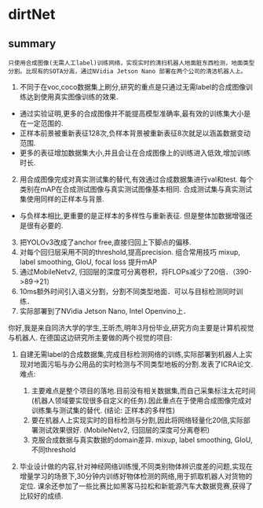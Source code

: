# dirtNet

## summary
`只使用合成图像(无需人工label)训练网络，实现实时的清扫机器人地面脏东西检测，地面类型分割。比现有的SOTA分高，通过NVidia Jetson Nano 部署在两个公司的清洁机器人上。`

1. 不同于在voc,coco数据集上刷分,研究的重点是只通过无需label的合成图像训练达到使用真实图像训练的效果.
  - 通过实验证明,更多的合成图像并不能提高模型准确率,最有效的训练集大小是在一定范围的.
  - 正样本前景被重新表征128次,负样本背景被重新表征8次就足以涵盖数据变动范围.
  - 更多的表征增加数据集大小,并且会让在合成图像上的训练进入低效,增加训练时长.
2. 用合成图像完成对真实测试集的替代,有效通过合成数据集进行val和test. 每个类别在mAP在合成测试图像与真实测试图像基本相同. 合成测试集与真实测试集使用同样的正样本与背景.
  - 与负样本相比,更重要的是正样本的多样性与重新表征. 但是整体加数据增强还是很有必要的.
3. 把YOLOv3改成了anchor free,直接归回上下脚点的偏移.
4. 对每个回归层采用不同的threshold,提高precision. 组合常用技巧 mixup, label smoothing, GIoU, focal loss 提升mAP
5. 通过MobileNetv2, 归回层的深度可分离卷积，将FLOPs减少了20倍．（390->89->21）
6. 10ms额外时间引入语义分割，分割不同类型地面．可以与目标检测同时训练．
7. 实际部署到了NVidia Jetson Nano, Intel Openvino上．


你好,我是来自同济大学的学生,王昕杰,明年3月份毕业,研究方向主要是计算机视觉与机器人.
在德国这边研究所主要做的两个视觉的项目:
1. 自建无需label的合成数据集,完成目标检测网络的训练,实际部署到机器人上实现对地面污垢与办公用品的实时检测与不同类型地板的分割.发表了ICRA论文.
    难点:
    1. 主要难点是整个项目的落地.目前没有相关数据集,而自己采集标注太花时间(机器人领域要实现很多自定义的任务).因此重点在于使用合成图像完成对训练集与测试集的替代. (结论: 正样本的多样性)
    2. 要在机器人上实现实时的目标检测与分割,因此将网络轻量化20倍,实际部署测试效果很好. (MobileNetv2, 归回层的深度可分离卷积)
    3. 克服合成数据与真实数据的domain差异. mixup, label smoothing, GIoU, 不同threshold

2. 毕业设计做的内容,针对神经网络训练慢,不同类别物体辨识度差的问题,实现在增量学习的场景下,30分钟内训练好物体检测的网络,用于抓取机器人对货物的定位.
课余还参加了一些比赛比如黑客马拉松和新能源汽车大数据竞赛,获得了比较好的成绩.
